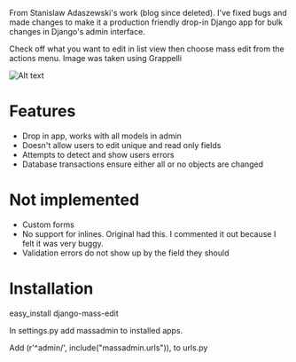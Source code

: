 From Stanislaw Adaszewski's work (blog since deleted). I've fixed bugs and made changes to make it a production friendly drop-in Django app for bulk changes in Django's admin interface.

Check off what you want to edit in list view then choose mass edit from the actions menu. Image was taken using Grappelli

![Alt text](https://raw.github.com/burke-software/django-mass-edit/master/doc/screenshot9.png)

# Features
- Drop in app, works with all models in admin
- Doesn't allow users to edit unique and read only fields
- Attempts to detect and show users errors
- Database transactions ensure either all or no objects are changed

# Not implemented
- Custom forms
- No support for inlines. Original had this. I commented it out because I felt it was very buggy.
- Validation errors do not show up by the field they should

# Installation
easy_install django-mass-edit

In settings.py add massadmin to installed apps.

Add (r'^admin/', include("massadmin.urls")), to urls.py
